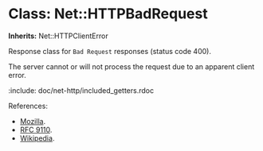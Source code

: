 # Class: Net::HTTPBadRequest
**Inherits:** Net::HTTPClientError
    

Response class for `Bad Request` responses (status code 400).

The server cannot or will not process the request due to an apparent client
error.

:include: doc/net-http/included_getters.rdoc

References:

*   [Mozilla](https://developer.mozilla.org/en-US/docs/Web/HTTP/Status/400).
*   [RFC
    9110](https://www.rfc-editor.org/rfc/rfc9110.html#name-400-bad-request).
*   [Wikipedia](https://en.wikipedia.org/wiki/List_of_HTTP_status_codes#400).



